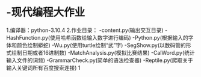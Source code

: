 # -现代编程大作业
1.编译器：python-3.10.4
2.作业目录：
-content.py(输出交互目录)
-HashFunction.py(使用哈希函数给输入数字进行编码)
-Python.py(根据输入的字体和颜色绘制蟒蛇)
-Wu.py(使用turtle绘制“武”字)
-SegShow.py(以数码管的形式绘制日期或者16进制数)
-MatchAnalysis.py(模拟比赛结果)
-CalWord.py(统计输入文件的词频)
-GrammarCheck.py(简单的语法检查器)
-Reptile.py(爬取关于输入关键词所有百度搜索连接)
1

